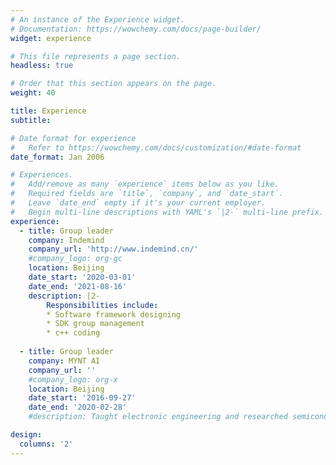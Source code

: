 ```yaml
---
# An instance of the Experience widget.
# Documentation: https://wowchemy.com/docs/page-builder/
widget: experience

# This file represents a page section.
headless: true

# Order that this section appears on the page.
weight: 40

title: Experience
subtitle:

# Date format for experience
#   Refer to https://wowchemy.com/docs/customization/#date-format
date_format: Jan 2006

# Experiences.
#   Add/remove as many `experience` items below as you like.
#   Required fields are `title`, `company`, and `date_start`.
#   Leave `date_end` empty if it's your current employer.
#   Begin multi-line descriptions with YAML's `|2-` multi-line prefix.
experience:
  - title: Group leader
    company: Indemind
    company_url: 'http://www.indemind.cn/'
    #company_logo: org-gc
    location: Beijing
    date_start: '2020-03-01'
    date_end: '2021-08-16'
    description: |2-
        Responsibilities include:
        * Software framework designing
        * SDK group management
        * c++ coding
        
  - title: Group leader
    company: MYNT AI
    company_url: ''
    #company_logo: org-x
    location: Beijing
    date_start: '2016-09-27'
    date_end: '2020-02-28'
    #description: Taught electronic engineering and researched semiconductor physics.

design:
  columns: '2'
---
```

